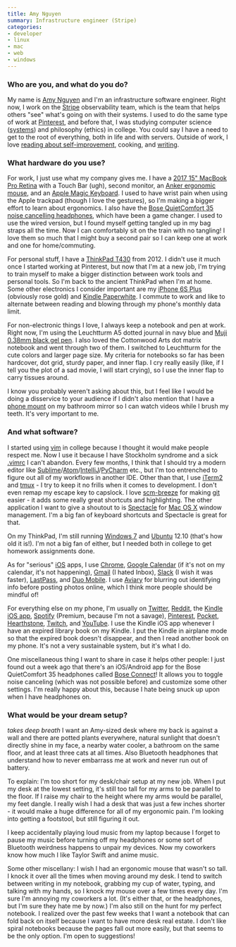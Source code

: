 ```yaml
---
title: Amy Nguyen
summary: Infrastructure engineer (Stripe)
categories:
- developer
- linux
- mac
- web
- windows
---
```


### Who are you, and what do you do?

My name is [Amy Nguyen](https://twitter.com/amyngyn "Amy's Twitter account.") and I'm an infrastructure software engineer. Right now, I work on the [Stripe][] observability team, which is the team that helps others "see" what's going on with their systems. I used to do the same type of work at [Pinterest][], and before that, I was studying computer science ([systems](http://csmajor.stanford.edu/Tracks.shtml "The available tracks for a computer science degree at Stanford.")) and philosophy (ethics) in college. You could say I have a need to get to the root of everything, both in life and with servers. Outside of work, I love [reading about self-improvement](https://www.pinterest.com/amyngyn/life-curriculum/ "Amy's self-improvement pins on Pinterest."), cooking, and [writing](http://blog.amynguyen.net/?page_id=318 "Amy's weblog posts.").

### What hardware do you use?

For work, I just use what my company gives me. I have a [2017 15" MacBook Pro Retina][macbook-pro] with a Touch Bar (ugh), second monitor, an [Anker ergonomic mouse][2.4g-wireless-vertical-ergonomic-mouse], and an [Apple Magic Keyboard][magic-keyboard]. I used to have wrist pain when using the Apple trackpad (though I love the gestures), so I'm making a bigger effort to learn about ergonomics. I also have the [Bose QuietComfort 35 noise cancelling headphones][quietcomfort-35], which have been a game changer. I used to use the wired version, but I found myself getting tangled up in my bag straps all the time. Now I can comfortably sit on the train with no tangling! I love them so much that I might buy a second pair so I can keep one at work and one for home/commuting.

For personal stuff, I have a [ThinkPad T430][thinkpad-t430] from 2012. I didn't use it much once I started working at Pinterest, but now that I'm at a new job, I'm trying to train myself to make a bigger distinction between work tools and personal tools. So I'm back to the ancient ThinkPad when I'm at home. Some other electronics I consider important are my [iPhone 6S Plus][iphone-6s-plus] (obviously rose gold) and [Kindle Paperwhite][kindle-paperwhite]. I commute to work and like to alternate between reading and blowing through my phone's monthly data limit.

For non-electronic things I love, I always keep a notebook and pen at work. Right now, I'm using the Leuchtturm A5 dotted journal in navy blue and [Muji 0.38mm black gel pen][gel-ink-0.38mm]. I also loved the Cottonwood Arts dot matrix notebook and went through two of them. I switched to Leuchtturm for the cute colors and larger page size. My criteria for notebooks so far has been hardcover, dot grid, sturdy paper, and inner flap. I cry really easily (like, if I tell you the plot of a sad movie, I will start crying), so I use the inner flap to carry tissues around.

I know you probably weren't asking about this, but I feel like I would be doing a disservice to your audience if I didn't also mention that I have a [phone mount][easy-one-touch-car-and-desk-mount] on my bathroom mirror so I can watch videos while I brush my teeth. It's very important to me.

### And what software?

I started using [vim][] in college because I thought it would make people respect me. Now I use it because I have Stockholm syndrome and a sick [.vimrc](https://github.com/amyngyn/dotfiles/blob/master/.vimrc "Amy's .vimrc config file.") I can't abandon. Every few months, I think that I should try a modern editor like [Sublime][sublime-text]/[Atom][]/[IntelliJ][intellij-idea]/[PyCharm][] etc., but I'm too entrenched to figure out all of my workflows in another IDE. Other than that, I use [iTerm2][] and [tmux][] - I try to keep it no frills when it comes to development. I don't even remap my escape key to capslock. I love [scm-breeze][] for making [git][] easier - it adds some really great shortcuts and highlighting. The other application I want to give a shoutout to is [Spectacle][] for [Mac OS X][macos] window management. I'm a big fan of keyboard shortcuts and Spectacle is great for that.

On my ThinkPad, I'm still running [Windows 7][windows-7] and [Ubuntu][] 12.10 (that's how old it is!). I'm not a big fan of either, but I needed both in college to get homework assignments done.

As for "serious" [iOS][] apps, I use [Chrome][chrome-ios], [Google Calendar][google-calendar-ios] (if it's not on my calendar, it's not happening), [Gmail][gmail-ios] (I hated Inbox), [Slack][slack-ios] (I wish it was faster), [LastPass][lastpass-ios], and [Duo Mobile][duo-mobile-ios]. I use [Aviary][aviary-ios] for blurring out identifying info before posting photos online, which I think more people should be mindful of!

For everything else on my phone, I'm usually on [Twitter][twitter-ios], [Reddit][reddit-ios], the [Kindle iOS app][kindle-ios], [Spotify][spotify-ios] (Premium, because I'm not a savage), [Pinterest][pinterest-ios], [Pocket][pocket-ios], [Hearthstone][hearthstone-ios], [Twitch][twitch-ios], and [YouTube][youtube-ios]. I use the Kindle iOS app whenever I have an expired library book on my Kindle. I put the Kindle in airplane mode so that the expired book doesn't disappear, and then I read another book on my phone. It's not a very sustainable system, but it's what I do.

One miscellaneous thing I want to share in case it helps other people: I just found out a week ago that there's an iOS/Android app for the Bose QuietComfort 35 headphones called [Bose Connect][bose-connect-ios]! It allows you to toggle noise canceling (which was not possible before) and customize some other settings. I'm really happy about this, because I hate being snuck up upon when I have headphones on.

### What would be your dream setup?

*takes deep breath* I want an Amy-sized desk where my back is against a wall and there are potted plants everywhere, natural sunlight that doesn't directly shine in my face, a nearby water cooler, a bathroom on the same floor, and at least three cats at all times. Also Bluetooth headphones that understand how to never embarrass me at work and never run out of battery.

To explain: I'm too short for my desk/chair setup at my new job. When I put my desk at the lowest setting, it's still too tall for my arms to be parallel to the floor. If I raise my chair to the height where my arms would be parallel, my feet dangle. I really wish I had a desk that was just a few inches shorter - it would make a huge difference for all of my ergonomic pain. I'm looking into getting a footstool, but still figuring it out.

I keep accidentally playing loud music from my laptop because I forget to pause my music before turning off my headphones or some sort of Bluetooth weirdness happens to unpair my devices. Now my coworkers know how much I like Taylor Swift and anime music.

Some other miscellany:  I wish I had an ergonomic mouse that wasn't so tall. I knock it over all the times when moving around my desk. I tend to switch between writing in my notebook, grabbing my cup of water, typing, and talking with my hands, so I knock my mouse over a few times every day. I'm sure I'm annoying my coworkers a lot. (It's either that, or the headphones, but I'm sure they hate me by now.) I'm also still on the hunt for my perfect notebook. I realized over the past few weeks that I want a notebook that can fold back on itself because I want to have more desk real estate. I don't like spiral notebooks because the pages fall out more easily, but that seems to be the only option. I'm open to suggestions!

[2.4g-wireless-vertical-ergonomic-mouse]: https://www.anker.com/products/variant/2.4G-Wireless-Vertical-Ergonomic-Mouse/98ANWVM-UBA "A vertical ergonomic mouse."
[iphone-6s-plus]: https://en.wikipedia.org/wiki/IPhone_6s_Plus "A large smartphone."
[gel-ink-0.38mm]: http://www.muji.us/store/gel-ink-ballpoint-pen-0-38mm-black4548718727674.html "A ball-point pen."
[thinkpad-t430]: http://shop.lenovo.com/us/en/laptops/thinkpad/t-series/t430/ "A 14 inch PC laptop."
[magic-keyboard]: https://en.wikipedia.org/wiki/Magic_Keyboard "A wireless keyboard."
[macbook-pro]: https://www.apple.com/macbook-pro/ "A laptop."
[quietcomfort-35]: https://www.bose.com/en_us/products/headphones/over_ear_headphones/quietcomfort-35-wireless.html "Wireless over-the-ear headphones."
[easy-one-touch-car-and-desk-mount]: https://www.iottie.com/Product/Series/OneTouch/Car-Mount "A car and desk phone mount."
[kindle-paperwhite]: https://www.amazon.com/Kindle-Paperwhite-Touch-light/dp/B007OZNZG0 "An e-book reader with a book-like screen."
[reddit-ios]: https://itunes.apple.com/us/app/reddit-the-official-app/id1064216828 "An app for the forum service."
[ubuntu]: https://www.ubuntu.com/ "A Unix distribution."
[iterm2]: http://iterm2.com/ "An alternative terminal application for Mac OS X."
[ios]: https://www.apple.com/ios/ios-10/ "A mobile operating system."
[intellij-idea]: http://www.jetbrains.com/idea/ "A developer's IDE."
[gmail-ios]: https://itunes.apple.com/us/app/gmail-email-from-google/id422689480 "A client for the email service."
[google-calendar-ios]: https://itunes.apple.com/us/app/google-calendar/id909319292 "An app for the calendar service."
[git]: https://git-scm.com/ "A version control system."
[tmux]: http://sourceforge.net/projects/tmux/ "A terminal multiplexer, similar to screen."
[twitch-ios]: https://itunes.apple.com/us/app/twitch/id460177396 "An app for the streaming service."
[twitter-ios]: https://itunes.apple.com/app/twitter/id333903271 "A Twitter client."
[stripe]: https://stripe.com/ "A payment service."
[sublime-text]: http://www.sublimetext.com/ "A coder's text editor."
[spectacle]: https://www.spectacleapp.com/ "A Mac tool for moving and resizing windows."
[slack-ios]: https://itunes.apple.com/us/app/slack-team-communication/id618783545 "A client app for the chat service."
[scm-breeze]: https://github.com/scmbreeze/scm_breeze "Shell scripts for enhancing git."
[spotify-ios]: https://itunes.apple.com/us/app/spotify/id324684580 "An iOS client for the music service."
[aviary-ios]: https://itunes.apple.com/us/app/photo-editor-by-aviary/id527445936 "A photo editor app."
[atom]: https://atom.io/ "A text editor based on web technology."
[hearthstone-ios]: https://itunes.apple.com/us/app/hearthstone/id625257520 "A card battle game."
[macos]: https://en.wikipedia.org/wiki/MacOS "An operating system for Mac hardware."
[chrome-ios]: https://itunes.apple.com/us/app/chrome/id535886823 "A web broser app."
[duo-mobile-ios]: https://itunes.apple.com/us/app/duo-mobile/id422663827 "An app for the authentication service."
[vim]: http://www.vim.org/ "A command-line text editor."
[bose-connect-ios]: https://itunes.apple.com/us/app/bose-connect/id1046510029 "An app for customising Bose Bluetooth devices."
[kindle-ios]: https://itunes.apple.com/gb/app/kindle/id302584613 "An iPhone app for accessing Kindle content from Amazon."
[lastpass-ios]: https://itunes.apple.com/us/app/lastpass-password-manager/id324613447 "A password manager app."
[youtube-ios]: https://itunes.apple.com/us/app/youtube/id544007664 "A YouTube client for iOS."
[pinterest-ios]: https://itunes.apple.com/us/app/pinterest/id429047995 "A client app for the pin service."
[pocket-ios]: https://getpocket.com/ios/ "An app for the read-it-later service."
[pycharm]: https://www.jetbrains.com/pycharm/ "A Python-focused IDE."
[pinterest]: https://www.pinterest.com/ "An online 'pinboard' service."
[windows-7]: https://en.wikipedia.org/wiki/Windows_7 "An operating system."
